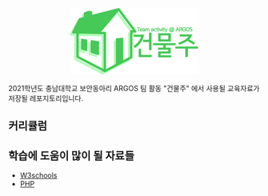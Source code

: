<p align="center">
<img src="Images/logo.png" />
</p>

2021학년도 충남대학교 보안동아리 ARGOS 팀 활동 "건물주" 에서 사용될 교육자료가 저장될 레포지토리입니다.

## 커리큘럼


## 학습에 도움이 많이 될 자료들
* [W3schools](https://www.w3schools.com/)
* [PHP](https://www.php.net/)
